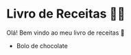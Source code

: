 # Livro de Receitas :man_cook:

Olá! Bem vindo ao meu livro de receitas :wave:

- Bolo de chocolate
